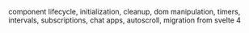 component lifecycle, initialization, cleanup, dom manipulation, timers, intervals, subscriptions, chat apps, autoscroll, migration from svelte 4
